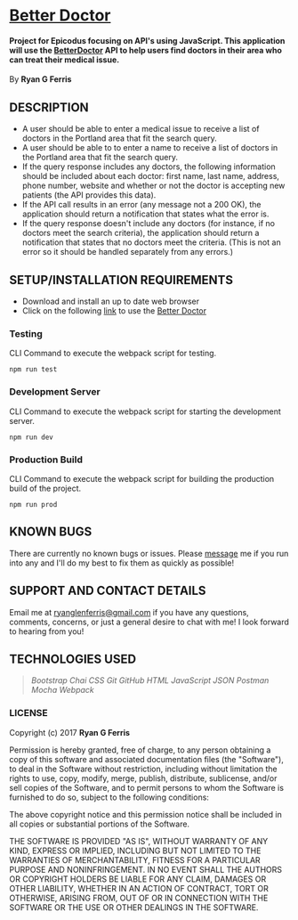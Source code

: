 # [Better Doctor](https://github.com/ryanglenferris/better-doctor.git)

#### Project for Epicodus focusing on API's using JavaScript. This application will use the [BetterDoctor](https://developer.betterdoctor.com/) API to help users find doctors in their area who can treat their medical issue.

By **Ryan G Ferris**

## DESCRIPTION

* A user should be able to enter a medical issue to receive a list of doctors in the Portland area that fit the search query.
* A user should be able to to enter a name to receive a list of doctors in the Portland area that fit the search query.
* If the query response includes any doctors, the following information should be included about each doctor: first name, last name, address, phone number, website and whether or not the doctor is accepting new patients (the API provides this data).
* If the API call results in an error (any message not a 200 OK), the application should return a notification that states what the error is.
* If the query response doesn't include any doctors (for instance, if no doctors meet the search criteria), the application should return a notification that states that no doctors meet the criteria. (This is not an error so it should be handled separately from any errors.)

## SETUP/INSTALLATION REQUIREMENTS

* Download and install an up to date web browser
* Click on the following [link](https://github.com/ryanglenferris/better-doctor.git) to use the [Better Doctor](https://github.com/ryanglenferris/better-doctor.git)

### Testing
CLI Command to execute the webpack script for testing.
```
npm run test
```
### Development Server
CLI Command to execute the webpack script for starting the development server.
```
npm run dev
```
### Production Build
CLI Command to execute the webpack script for building the production build of the project.
```
npm run prod
```



## KNOWN BUGS

There are currently no known bugs or issues. Please [message](mailto:ryanglenferris@gmail.com) me if you run into any and I'll do my best to fix them as quickly as possible!

## SUPPORT AND CONTACT DETAILS

Email me at [ryanglenferris@gmail.com](mailto:ryanglenferris@gmail.com) if you have any questions, comments, concerns, or just a general desire to chat with me! I look forward to hearing from you!

## TECHNOLOGIES USED

> _Bootstrap_
> _Chai_
> _CSS_
> _Git_
> _GitHub_
> _HTML_
> _JavaScript_
> _JSON_
> _Postman_
> _Mocha_
> _Webpack_

### LICENSE

Copyright (c) 2017 **Ryan G Ferris**

Permission is hereby granted, free of charge, to any person obtaining a copy of this software and associated documentation files (the "Software"), to deal in the Software without restriction, including without limitation the rights to use, copy, modify, merge, publish, distribute, sublicense, and/or sell copies of the Software, and to permit persons to whom the Software is furnished to do so, subject to the following conditions:

The above copyright notice and this permission notice shall be included in all copies or substantial portions of the Software.

THE SOFTWARE IS PROVIDED "AS IS", WITHOUT WARRANTY OF ANY KIND, EXPRESS OR IMPLIED, INCLUDING BUT NOT LIMITED TO THE WARRANTIES OF MERCHANTABILITY, FITNESS FOR A PARTICULAR PURPOSE AND NONINFRINGEMENT. IN NO EVENT SHALL THE AUTHORS OR COPYRIGHT HOLDERS BE LIABLE FOR ANY CLAIM, DAMAGES OR OTHER LIABILITY, WHETHER IN AN ACTION OF CONTRACT, TORT OR OTHERWISE, ARISING FROM, OUT OF OR IN CONNECTION WITH THE SOFTWARE OR THE USE OR OTHER DEALINGS IN THE SOFTWARE.
